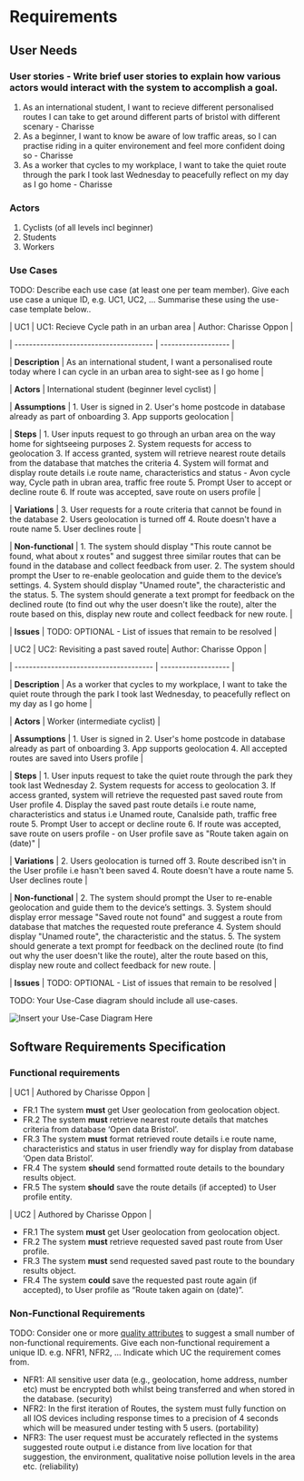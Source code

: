# Requirements

## User Needs

### User stories - Write brief user stories to explain how various actors would interact with the system to accomplish a goal.
1. As an international student, I want to recieve different personalised routes I can take to get around different parts of bristol with different scenary - Charisse
2. As a beginner, I want to know be aware of low traffic areas, so I can practise riding in a quiter environement and feel more confident doing so - Charisse
3. As a worker that cycles to my workplace, I want to take the quiet route through the park I took last Wednesday to peacefully reflect on my day as I go home - Charisse

### Actors
1. Cyclists (of all levels incl beginner)
2. Students
3. Workers

### Use Cases
TODO: Describe each use case (at least one per team member).
    Give each use case a unique ID, e.g. UC1, UC2, ...
    Summarise these using the use-case template below..

| UC1 | UC1: Recieve Cycle path in an urban area | Author: Charisse Oppon |

| -------------------------------------- | ------------------- |

| **Description** | As an international student, I want a personalised route today where I can cycle in an urban area to sight-see as I go home |

| **Actors** | International student (beginner level cyclist) |

| **Assumptions** | 1. User is signed in 2. User's home postcode in database already as part of onboarding 3. App supports geolocation |

| **Steps** | 1. User inputs request to go through an urban area on the way home for 
                 sightseeing purposes
              2. System requests for access to geolocation
              3. If access granted, system will retrieve nearest route details from the database 
                 that matches the criteria
              4. System will format and display route details i.e route name, characteristics and 
                 status - Avon cycle way, Cycle path in ubran area, traffic free route 
              5. Prompt User to accept or decline route 
              6. If route was accepted, save route on users profile |
              
| **Variations** | 3. User requests for a route criteria that cannot be found in the database 
                   2. Users geolocation is turned off
                   4. Route doesn't have a route name 
                   5. User declines route |
                   
| **Non-functional** | 1. The system should display "This route cannot be found, what about x routes" and suggest three similar routes that can be found in the database and collect feedback from user. 2. The system should prompt the User to re-enable geolocation and guide them to the device’s settings. 4. System should display "Unamed route", the characteristic and the status. 5. The system should generate a text prompt for feedback on the declined route (to find out why the user doesn't like the route), alter the route based on this, display new route and collect feedback for new route. |
                          
| **Issues** | TODO: OPTIONAL - List of issues that remain to be resolved |


| UC2 | UC2: Revisiting a past saved route| Author: Charisse Oppon |

| -------------------------------------- | ------------------- |

| **Description** | As a worker that cycles to my workplace, I want to take the quiet route through the park I took last Wednesday, to peacefully reflect on my day as I go home |

| **Actors** | Worker (intermediate cyclist) |

| **Assumptions** | 1. User is signed in 2. User's home postcode in database already as part of onboarding 3. App supports geolocation 4. All accepted routes are saved into Users profile |

| **Steps** | 1. User inputs request to take the quiet route through the park they took last 
                 Wednesday
              2. System requests for access to geolocation
              3. If access granted, system will retrieve the requested past saved route from 
                 User profile 
              4. Display the saved past route details i.e route name, characteristics and 
                 status i.e  Unamed route, Canalside path, traffic free route 
              5. Prompt User to accept or decline route 
              6. If route was accepted, save route on users profile - on User profile save as 
                 "Route taken again on (date)" |
              
| **Variations** | 2. Users geolocation is turned off
                   3. Route described isn't in the User profile i.e hasn't been saved
                   4. Route doesn't have a route name 
                   5. User declines route |
                   
| **Non-functional** | 2. The system should prompt the User to re-enable geolocation and guide them to the device’s settings. 3. System should display error message "Saved route not found" and suggest a route from database that matches the requested route preferance 4. System should display "Unamed route", the characteristic and the status. 5. The system should generate a text prompt for feedback on the declined route (to find out why the user doesn't like the route), alter the route based on this, display new route and collect feedback for new route. |
                          
| **Issues** | TODO: OPTIONAL - List of issues that remain to be resolved |

TODO: Your Use-Case diagram should include all use-cases.

![Insert your Use-Case Diagram Here](images/use-case.png)

## Software Requirements Specification
### Functional requirements

| UC1 | Authored by Charisse Oppon |

- FR.1 The system **must** get User geolocation from geolocation object.
- FR.2 The system **must** retrieve nearest route details that matches criteria from database ‘Open data Bristol’.
- FR.3 The system **must** format retrieved route details i.e route name, characteristics and status in user friendly way for display from database ‘Open data Bristol’.
- FR.4 The system **should** send formatted route details to the boundary results object.
- FR.5 The system **should** save the route details (if accepted) to User profile entity.

| UC2 | Authored by Charisse Oppon |

- FR.1 The system **must** get User geolocation from geolocation object.
- FR.2 The system **must** retrieve requested saved past route from User profile.
- FR.3 The system **must** send requested saved past route to the boundary results object.
- FR.4 The system **could** save the requested past route again (if accepted), to User profile as “Route taken again on (date)”.

### Non-Functional Requirements
TODO: Consider one or more [quality attributes](https://en.wikipedia.org/wiki/ISO/IEC_9126) to suggest a small number of non-functional requirements.
Give each non-functional requirement a unique ID. e.g. NFR1, NFR2, ...
Indicate which UC the requirement comes from.

- NFR1: All sensitive user data (e.g., geolocation, home address, number etc) must be encrypted both whilst being transferred and when stored in the database. (security)
- NFR2: In the first iteration of Routes, the system must fully function on all IOS devices including response times to a precision of 4 seconds which will be measured under testing with 5 users. (portability)
- NFR3: The user request must be accurately reflected in the systems suggested route output i.e distance from live location for that suggestion, the environment, qualitative noise pollution levels in the area etc. (reliability)
